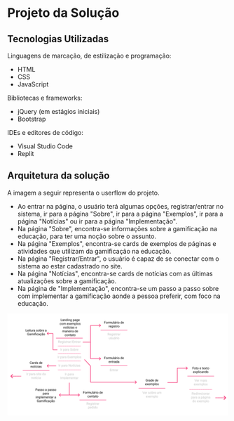 # Projeto da Solução

## Tecnologias Utilizadas

Linguagens de marcação, de estilização e programação:

- HTML
- CSS
- JavaScript

Bibliotecas e frameworks:

- jQuery (em estágios iniciais)
- Bootstrap

IDEs e editores de código:

- Visual Studio Code
- Replit

## Arquitetura da solução

A imagem a seguir representa o userflow do projeto.

- Ao entrar na página, o usuário terá algumas opções, registrar/entrar no
sistema, ir para a página "Sobre", ir para a página "Exemplos", ir para
a página "Notícias" ou ir para a página "Implementação".
- Na página "Sobre", encontra-se informações sobre a gamificação na
educação, para ter uma noção sobre o assunto.
- Na página "Exemplos", encontra-se cards de exemplos de páginas e
atividades que utilizam da gamificação na educação.
- Na página "Registrar/Entrar", o usuário é capaz de se conectar com o
sistema ao estar cadastrado no site.
- Na página "Notícias", encontra-se cards de notícias com as últimas
atualizações sobre a gamificação.
- Na página de "Implementação", encontra-se um passo a passo sobre com
implementar a gamificação aonde a pessoa preferir, com foco na
educação.

![Exemplo de UserFlow](images/userflow.png)
